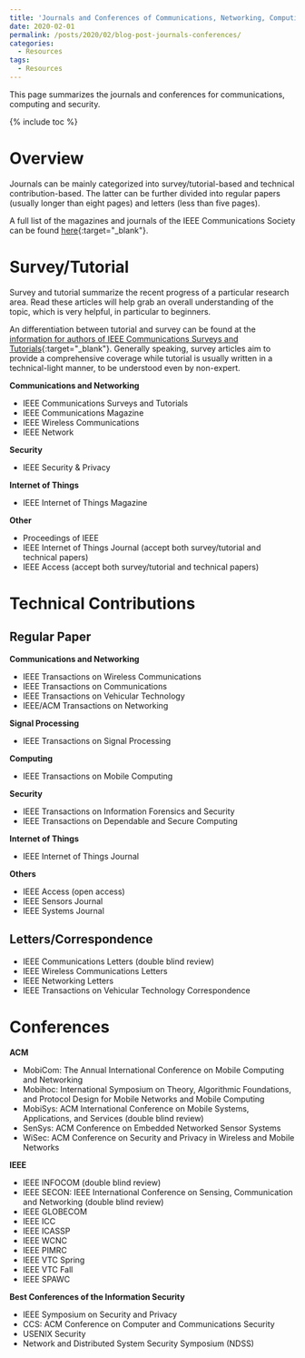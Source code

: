 ```yaml
---
title: 'Journals and Conferences of Communications, Networking, Computing and Security'
date: 2020-02-01
permalink: /posts/2020/02/blog-post-journals-conferences/
categories:
  - Resources  
tags:
  - Resources
---
```


This page summarizes the journals and conferences for communications, computing and security.

{% include toc %}

# Overview
Journals can be mainly categorized into survey/tutorial-based and technical contribution-based. The latter can be further divided into regular papers (usually longer than eight pages) and letters (less than five pages).

A full list of the magazines and journals of the IEEE Communications Society can be found [here](https://www.comsoc.org/publications/submit-paper){:target="_blank"}.

# Survey/Tutorial
Survey and tutorial summarize the recent progress of a particular research area. Read these articles will help grab an overall understanding of the topic, which is very helpful, in particular to beginners.

An differentiation between tutorial and survey can be found at the [information for authors of IEEE Communications Surveys and Tutorials](https://www.comsoc.org/publications/journals/ieee-comst/ieee-communications-surveys-tutorials-submit-manuscript){:target="_blank"}. Generally speaking, survey articles aim to provide a comprehensive coverage while tutorial is usually written in a technical-light manner, to be understood even by non-expert.


**Communications and Networking**
* IEEE Communications Surveys and Tutorials
* IEEE Communications Magazine
* IEEE Wireless Communications
* IEEE Network

**Security**
* IEEE Security & Privacy

**Internet of Things**
* IEEE Internet of Things Magazine

**Other**
* Proceedings of IEEE
* IEEE Internet of Things Journal (accept both survey/tutorial and technical papers)
* IEEE Access (accept both survey/tutorial and technical papers)

# Technical Contributions
## Regular Paper
**Communications and Networking**
* IEEE Transactions on Wireless Communications
* IEEE Transactions on Communications
* IEEE Transactions on Vehicular Technology
* IEEE/ACM Transactions on Networking

**Signal Processing**
* IEEE Transactions on Signal Processing

**Computing**
* IEEE Transactions on Mobile Computing

**Security**
* IEEE Transactions on Information Forensics and Security
* IEEE Transactions on Dependable and Secure Computing

**Internet of Things**
* IEEE Internet of Things Journal

**Others**
* IEEE Access (open access)
* IEEE Sensors Journal
* IEEE Systems Journal

## Letters/Correspondence
* IEEE Communications Letters (double blind review)
* IEEE Wireless Communications Letters
* IEEE Networking Letters
* IEEE Transactions on Vehicular Technology Correspondence

# Conferences
**ACM**
* MobiCom: The Annual International Conference on Mobile Computing and Networking
* Mobihoc: International Symposium on Theory, Algorithmic Foundations, and Protocol Design for Mobile Networks and Mobile Computing
* MobiSys: ACM International Conference on Mobile Systems, Applications, and Services (double blind review)
* SenSys: ACM Conference on Embedded Networked Sensor Systems
* WiSec: ACM Conference on Security and Privacy in Wireless and Mobile Networks

**IEEE**
* IEEE INFOCOM (double blind review)
* IEEE SECON: IEEE International Conference on Sensing, Communication and Networking (double blind review)
* IEEE GLOBECOM
* IEEE ICC
* IEEE ICASSP
* IEEE WCNC
* IEEE PIMRC
* IEEE VTC Spring
* IEEE VTC Fall
* IEEE SPAWC

**Best Conferences of the Information Security**
* IEEE Symposium on Security and Privacy
* CCS: ACM Conference on Computer and Communications Security
* USENIX Security
* Network and Distributed System Security Symposium (NDSS)

